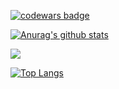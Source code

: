 [![codewars badge](https://www.codewars.com/users/bazuara/badges/large)](https://www.codewars.com/users/bazuara)

[![Anurag's github stats](https://github-readme-stats.vercel.app/api?username=bazuara&count_private=true&show_icons=true&theme=merko)](https://github.com/anuraghazra/github-readme-stats)

<!--
[![bazuara's 42 stats](https://badge42.vercel.app/api/v2/cl3bqc088007309kybd83h97w/stats?cursusId=21&coalitionId=64)](https://github.com/JaeSeoKim/badge42)
-->

![](https://github-profile-summary-cards.vercel.app/api/cards/profile-details?username=bazuara&theme=github_dark)

[![Top Langs](https://github-readme-stats.vercel.app/api/top-langs/?username=bazuara&layout=compact&theme=merko&langs_count=10&hide=php,html)](https://github.com/anuraghazra/github-readme-stats)

<!--
**bazuara/bazuara** is a ✨ _special_ ✨ repository because its `README.md` (this file) appears on your GitHub profile.

Here are some ideas to get you started:

- 🔭 I’m currently working on ...
- 🌱 I’m currently learning ...
- 👯 I’m looking to collaborate on ...
- 🤔 I’m looking for help with ...
- 💬 Ask me about ...
- 📫 How to reach me: ...
- 😄 Pronouns: ...
- ⚡ Fun fact: ...
-->
